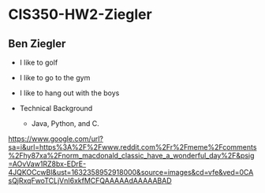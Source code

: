 # CIS350-HW2-Ziegler

## Ben Ziegler

* I like to golf
* I like to go to the gym
* I like to hang out with the boys

* Technical Background
	* Java, Python, and C.

https://www.google.com/url?sa=i&url=https%3A%2F%2Fwww.reddit.com%2Fr%2Fmeme%2Fcomments%2Fhy87xa%2Fnorm_macdonald_classic_have_a_wonderful_day%2F&psig=AOvVaw1RZ8bx-EDrE-4JQKOCcwBl&ust=1632358952918000&source=images&cd=vfe&ved=0CAsQjRxqFwoTCLjVnI6xkfMCFQAAAAAdAAAAABAD

